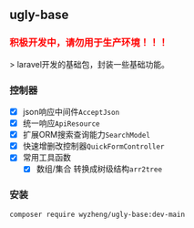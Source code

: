 ugly-base
------
<h3 style="color: red">积极开发中，请勿用于生产环境！！！</h3>
> laravel开发的基础包，封装一些基础功能。

### 控制器
- [x] json响应中间件`AcceptJson`
- [x] 统一响应`ApiResource`
- [x] 扩展ORM搜索查询能力`SearchModel`
- [x] 快速增删改控制器`QuickFormController`
- [x] 常用工具函数
  - [x] 数组/集合 转换成树级结构`arr2tree`

### 安装
```shell
composer require wyzheng/ugly-base:dev-main
```
